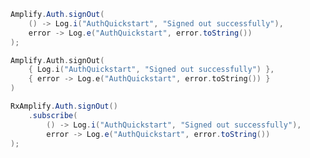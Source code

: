<amplify-block-switcher> <amplify-block name="Java">

```java
Amplify.Auth.signOut(
    () -> Log.i("AuthQuickstart", "Signed out successfully"),
    error -> Log.e("AuthQuickstart", error.toString())
);
```

</amplify-block> <amplify-block name="Kotlin">

```kotlin
Amplify.Auth.signOut(
    { Log.i("AuthQuickstart", "Signed out successfully") },
    { error -> Log.e("AuthQuickstart", error.toString()) }
)
```

</amplify-block> <amplify-block name="RxJava">

```java
RxAmplify.Auth.signOut()
    .subscribe(
        () -> Log.i("AuthQuickstart", "Signed out successfully"),
        error -> Log.e("AuthQuickstart", error.toString())
);
```

</amplify-block> </amplify-block-switcher>